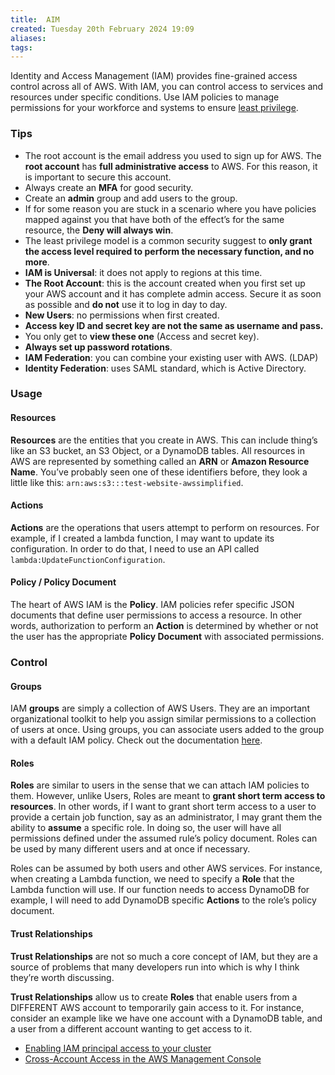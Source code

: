 ```yaml
---
title:  AIM
created: Tuesday 20th February 2024 19:09
aliases: 
tags: 
---
```

Identity and Access Management (IAM) provides fine-grained access control across all of AWS. With IAM, you can control access to services and resources under specific conditions. Use IAM policies to manage permissions for your workforce and systems to ensure [least privilege](https://docs.aws.amazon.com/IAM/latest/UserGuide/best-practices.html#grant-least-privilege). 
### Tips

- The root account is the email address you used to sign up for AWS. The **root account** has **full administrative access** to AWS. For this reason, it is important to secure this account.
- Always create an **MFA** for good security.
- Create an **admin** group and add users to the group.
- If for some reason you are stuck in a scenario where you have policies mapped against you that have both of the effect’s for the same resource, the **Deny will always win**.
- The least privilege model is a common security suggest to **only grant the access level required to perform the necessary function, and no more**.
- **IAM is Universal**: it does not apply to regions at this time.
- **The Root Account**: this is the account created when you first set up your AWS account and it has complete admin access. Secure it as soon as possible and **do not** use it to log in day to day.
- **New Users**: no permissions when first created.
- **Access key ID and secret key are not the same as username and pass.**
- You only get to **view these one** (Access and secret key).
- **Always set up password rotations**.
- **IAM Federation**: you can combine your existing user with AWS. (LDAP)
- **Identity Federation**: uses SAML standard, which is Active Directory.
### Usage
#### Resources

**Resources** are the entities that you create in AWS. This can include thing’s like an S3 bucket, an S3 Object, or a DynamoDB tables. All resources in AWS are represented by something called an **ARN** or **Amazon Resource Name**. You’ve probably seen one of these identifiers before, they look a little like this: `arn:aws:s3:::test-website-awssimplified`.
#### Actions

**Actions** are the operations that users attempt to perform on resources. For example, if I created a lambda function, I may want to update its configuration. In order to do that, I need to use an API called `lambda:UpdateFunctionConfiguration`.
#### Policy / Policy Document

The heart of AWS IAM is the **Policy**. IAM policies refer specific JSON documents that define user permissions to access a resource. In other words, authorization to perform an **Action** is determined by whether or not the user has the appropriate **Policy Document** with associated permissions.
### Control

#### Groups

IAM **groups** are simply a collection of AWS Users. They are an important organizational toolkit to help you assign similar permissions to a collection of users at once. Using groups, you can associate users added to the group with a default IAM policy. Check out the documentation [here](https://docs.aws.amazon.com/IAM/latest/UserGuide/id_groups.html).
#### Roles

**Roles** are similar to users in the sense that we can attach IAM policies to them. However, unlike Users, Roles are meant to **grant short term access to resources**. In other words, if I want to grant short term access to a user to provide a certain job function, say as an administrator, I may grant them the ability to **assume** a specific role. In doing so, the user will have all permissions defined under the assumed rule’s policy document. Roles can be used by many different users and at once if necessary.

Roles can be assumed by both users and other AWS services. For instance, when creating a Lambda function, we need to specify a **Role** that the Lambda function will use. If our function needs to access DynamoDB for example, I will need to add DynamoDB specific **Actions** to the role’s policy document.

#### Trust Relationships

**Trust Relationships** are not so much a core concept of IAM, but they are a source of problems that many developers run into which is why I think they’re worth discussing.

**Trust Relationships** allow us to create **Roles** that enable users from a DIFFERENT AWS account to temporarily gain access to it. For instance, consider an example like we have one account with a DynamoDB table, and a user from a different account wanting to get access to it.

- [Enabling IAM principal access to your cluster](https://docs.aws.amazon.com/eks/latest/userguide/add-user-role.html)
- [Cross-Account Access in the AWS Management Console](https://aws.amazon.com/es/blogs/aws/new-cross-account-access-in-the-aws-management-console/)